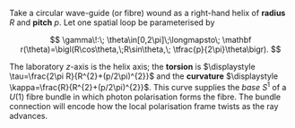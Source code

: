 Take a circular wave-guide (or fibre) wound as a right-hand helix of **radius** $R$ and **pitch** $p$.  Let one spatial loop be parameterised by

$$
\gamma\!:\; \theta\in[0,2\pi]\;\longmapsto\;
\mathbf r(\theta)=\bigl(R\cos\theta,\;R\sin\theta,\; \tfrac{p}{2\pi}\theta\bigr).
$$

The laboratory $z$-axis is the helix axis; the **torsion** is
$\displaystyle \tau=\frac{2\pi R}{R^{2}+(p/2\pi)^{2}}$ and the **curvature**
$\displaystyle \kappa=\frac{R}{R^{2}+(p/2\pi)^{2}}$.
This curve supplies the *base* $S^{1}$ of a $U(1)$ fibre bundle in which photon polarisation forms the fibre.  The bundle connection will encode how the local polarisation frame twists as the ray advances.